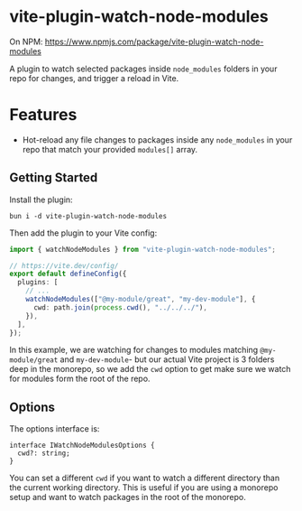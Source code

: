 # vite-plugin-watch-node-modules

On NPM: https://www.npmjs.com/package/vite-plugin-watch-node-modules

A plugin to watch selected packages inside `node_modules` folders in your repo for changes, and trigger a reload in Vite.

# Features

* Hot-reload any file changes to packages inside any `node_modules` in your repo that match your provided `modules[]` array. 

## Getting Started

Install the plugin:

```
bun i -d vite-plugin-watch-node-modules
```

Then add the plugin to your Vite config:

```ts
import { watchNodeModules } from "vite-plugin-watch-node-modules";

// https://vite.dev/config/
export default defineConfig({
  plugins: [
    // ...
    watchNodeModules(["@my-module/great", "my-dev-module"], {
      cwd: path.join(process.cwd(), "../../../"),
    }),
  ],
});
```

In this example, we are watching for changes to modules matching `@my-module/great` and `my-dev-module`- but our actual Vite project is
3 folders deep in the monorepo, so we add the `cwd` option to get make sure we watch for modules form the root of the repo.

## Options

The options interface is:

```
interface IWatchNodeModulesOptions {
  cwd?: string;
}
```

You can set a different `cwd` if you want to watch a different directory than the current working directory.
This is useful if you are using a monorepo setup and want to watch packages in the root of the monorepo.
